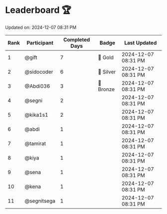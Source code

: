 # Leaderboard 🏆

Updated on: 2024-12-07 08:31 PM

| Rank | Participant       | Completed Days | Badge      | Last Updated         |
|------|-------------------|----------------|------------|----------------------|
| 1    | @gift             | 7              | 🏅 Gold     | 2024-12-07 08:31 PM |
| 2    | @sidocoder        | 6              | 🥈 Silver   | 2024-12-07 08:31 PM |
| 3    | @Abdi036          | 3              | 🥉 Bronze   | 2024-12-07 08:31 PM |
| 4    | @segni            | 2              |            | 2024-12-07 08:31 PM |
| 5    | @kika1s1          | 2              |            | 2024-12-07 08:31 PM |
| 6    | @abdi             | 1              |            | 2024-12-07 08:31 PM |
| 7    | @tamirat          | 1              |            | 2024-12-07 08:31 PM |
| 8    | @kiya             | 1              |            | 2024-12-07 08:31 PM |
| 9    | @sena             | 1              |            | 2024-12-07 08:31 PM |
| 10   | @kena             | 1              |            | 2024-12-07 08:31 PM |
| 11   | @segnitsega       | 1              |            | 2024-12-07 08:31 PM |
